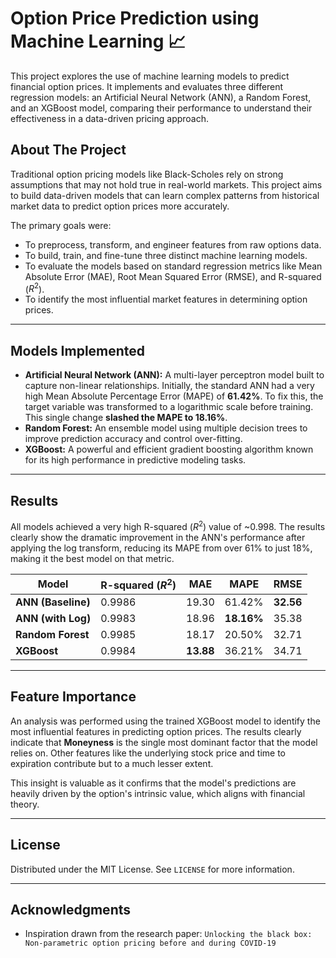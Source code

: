 # Option Price Prediction using Machine Learning 📈

This project explores the use of machine learning models to predict financial option prices. It implements and evaluates three different regression models: an Artificial Neural Network (ANN), a Random Forest, and an XGBoost model, comparing their performance to understand their effectiveness in a data-driven pricing approach.

## About The Project

Traditional option pricing models like Black-Scholes rely on strong assumptions that may not hold true in real-world markets. This project aims to build data-driven models that can learn complex patterns from historical market data to predict option prices more accurately.

The primary goals were:
* To preprocess, transform, and engineer features from raw options data.
* To build, train, and fine-tune three distinct machine learning models.
* To evaluate the models based on standard regression metrics like Mean Absolute Error (MAE), Root Mean Squared Error (RMSE), and R-squared ($R^2$).
* To identify the most influential market features in determining option prices.

---

## Models Implemented

* **Artificial Neural Network (ANN):** A multi-layer perceptron model built to capture non-linear relationships. Initially, the standard ANN had a very high Mean Absolute Percentage Error (MAPE) of **61.42%**. To fix this, the target variable was transformed to a logarithmic scale before training. This single change **slashed the MAPE to 18.16%**.
* **Random Forest:** An ensemble model using multiple decision trees to improve prediction accuracy and control over-fitting.
* **XGBoost:** A powerful and efficient gradient boosting algorithm known for its high performance in predictive modeling tasks.

---

## Results

All models achieved a very high R-squared ($R^2$) value of ~0.998. The results clearly show the dramatic improvement in the ANN's performance after applying the log transform, reducing its MAPE from over 61% to just 18%, making it the best model on that metric.

| Model                  | R-squared ($R^2$) | MAE     | MAPE     | RMSE    |
| ---------------------- | ----------------- | ------- | -------- | ------- |
| **ANN (Baseline)** | 0.9986            | 19.30   | 61.42%   | **32.56**   |
| **ANN (with Log)** | 0.9983            | 18.96   | **18.16%** | 35.38   |
| **Random Forest** | 0.9985            | 18.17   | 20.50%   | 32.71 |
| **XGBoost** | 0.9984            | **13.88** | 36.21%   | 34.71   |

---

## Feature Importance

An analysis was performed using the trained XGBoost model to identify the most influential features in predicting option prices. The results clearly indicate that **Moneyness** is the single most dominant factor that the model relies on. Other features like the underlying stock price and time to expiration contribute but to a much lesser extent.



This insight is valuable as it confirms that the model's predictions are heavily driven by the option's intrinsic value, which aligns with financial theory.

---

## License

Distributed under the MIT License. See `LICENSE` for more information.

---

## Acknowledgments

* Inspiration drawn from the research paper: `Unlocking the black box: Non-parametric option pricing before and during COVID-19`
